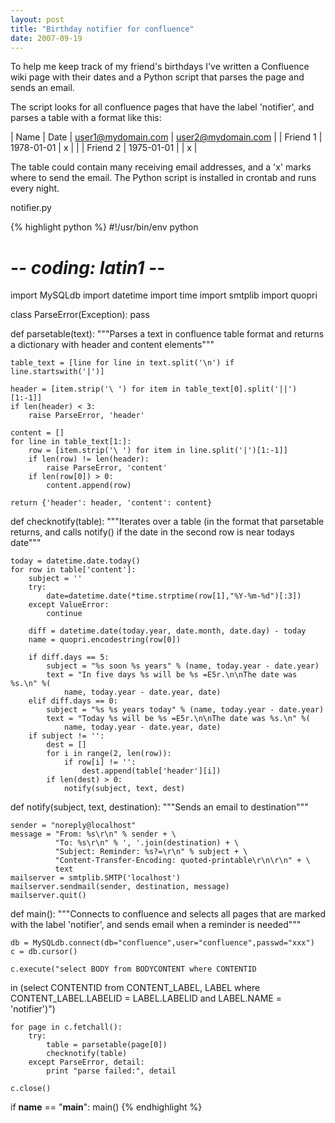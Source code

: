 ```yaml
---
layout: post
title: "Birthday notifier for confluence"
date: 2007-09-19
---
```


To help me keep track of my friend's birthdays I've written a Confluence wiki page with their dates and a Python script that parses the page and sends an email.


The script looks for all confluence pages that have the label 'notifier', and parses a table with a format like this:


| Name      | Date       | user1@mydomain.com | user2@mydomain.com |
| Friend 1  | 1978-01-01 | x                  |                    |
| Friend 2  | 1975-01-01 |                    | x                  |


The table could contain many receiving email addresses, and a 'x' marks where to send the email. The Python script is installed in crontab and runs every night.


notifier.py


{% highlight python %}
#!/usr/bin/env python
# -*- coding: latin1 -*-

import MySQLdb
import datetime
import time
import smtplib
import quopri


class ParseError(Exception):
    pass

def parsetable(text):
    """Parses a text in confluence table format and returns a dictionary
    with header and content elements"""
    
    table_text = [line for line in text.split('\n') if line.startswith('|')]

    header = [item.strip('\ ') for item in table_text[0].split('||')[1:-1]]
    if len(header) < 3:
        raise ParseError, 'header'

    content = []
    for line in table_text[1:]:
        row = [item.strip('\ ') for item in line.split('|')[1:-1]]
        if len(row) != len(header):
            raise ParseError, 'content'
        if len(row[0]) > 0:
            content.append(row)

    return {'header': header, 'content': content}
        
def checknotify(table):
    """Iterates over a table (in the format that parsetable returns,
    and calls notify() if the date in the second row is near todays date"""
    
    today = datetime.date.today()
    for row in table['content']:
        subject = ''
        try:
            date=datetime.date(*time.strptime(row[1],"%Y-%m-%d")[:3])
        except ValueError:
            continue

        diff = datetime.date(today.year, date.month, date.day) - today
        name = quopri.encodestring(row[0])

        if diff.days == 5:
            subject = "%s soon %s years" % (name, today.year - date.year)
            text = "In five days %s will be %s =E5r.\n\nThe date was %s.\n" %(
                name, today.year - date.year, date)
        elif diff.days == 0:
            subject = "%s %s years today" % (name, today.year - date.year)
            text = "Today %s will be %s =E5r.\n\nThe date was %s.\n" %(
                name, today.year - date.year, date)
        if subject != '':
            dest = []
            for i in range(2, len(row)):
                if row[i] != '':
                    dest.append(table['header'][i])
            if len(dest) > 0:
                notify(subject, text, dest)

def notify(subject, text, destination):
    """Sends an email to destination"""
    
    sender = "noreply@localhost"
    message = "From: %s\r\n" % sender + \
              "To: %s\r\n" % ', '.join(destination) + \
              "Subject: Reminder: %s?=\r\n" % subject + \
              "Content-Transfer-Encoding: quoted-printable\r\n\r\n" + \
              text
    mailserver = smtplib.SMTP('localhost')
    mailserver.sendmail(sender, destination, message)
    mailserver.quit()

def main():
    """Connects to confluence and selects all pages that are marked with the
    label 'notifier', and sends email when a reminder is needed"""
    
    db = MySQLdb.connect(db="confluence",user="confluence",passwd="xxx")
    c = db.cursor()

    c.execute("select BODY from BODYCONTENT where CONTENTID
in (select CONTENTID from CONTENT_LABEL, LABEL where
CONTENT_LABEL.LABELID = LABEL.LABELID and LABEL.NAME =
'notifier')")

    for page in c.fetchall():
        try:
            table = parsetable(page[0])
            checknotify(table)
        except ParseError, detail:
            print "parse failed:", detail

    c.close()

if __name__ == "__main__":
    main()
{% endhighlight %}
